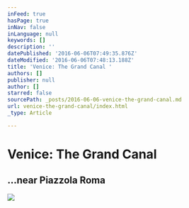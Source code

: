 ```yaml
---
inFeed: true
hasPage: true
inNav: false
inLanguage: null
keywords: []
description: ''
datePublished: '2016-06-06T07:49:35.876Z'
dateModified: '2016-06-06T07:48:13.188Z'
title: 'Venice: The Grand Canal '
authors: []
publisher: null
author: []
starred: false
sourcePath: _posts/2016-06-06-venice-the-grand-canal.md
url: venice-the-grand-canal/index.html
_type: Article

---
```

# Venice: The Grand Canal

## ...near Piazzola Roma
![](https://the-grid-user-content.s3-us-west-2.amazonaws.com/701ef502-e873-4a8d-a7c9-e8c90e8cbe57.jpg)